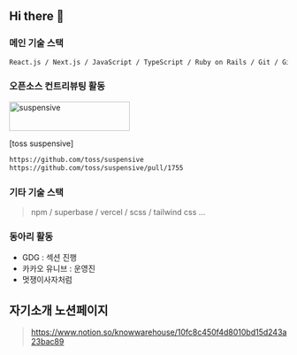 ## Hi there 👋

### 메인 기술 스택

```bash
React.js / Next.js / JavaScript / TypeScript / Ruby on Rails / Git / GitHub
```

### 오픈소스 컨트리뷰팅 활동

<img width="218" height="53" alt="suspensive" src="https://github.com/user-attachments/assets/af46f345-c389-42a6-93f2-fbe58edf4a34" />

[toss suspensive]

```bash
https://github.com/toss/suspensive
https://github.com/toss/suspensive/pull/1755
```

### 기타 기술 스택

> npm / superbase / vercel / scss / tailwind css ...

### 동아리 활동

- GDG : 섹션 진행
- 카카오 유니브 : 운영진
- 멋쟁이사자처럼

## 자기소개 노션페이지

> https://www.notion.so/knowwarehouse/10fc8c450f4d8010bd15d243a23bac89
